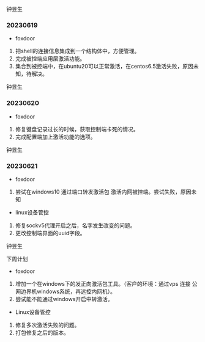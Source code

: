 钟昱生

### 20230619

* foxdoor

1. 把shell的连接信息集成到一个结构体中，方便管理。
2. 完成被控端应用层激活功能。
3. 集合到被控端中，在ubuntu20可以正常激活，在centos6.5激活失败，原因未知，待解决。

钟昱生

### 20230620

* foxdoor

1. 修复键盘记录过长的时候，获取控制端卡死的情况。
2. 完成配置端加上激活功能的选项。

钟昱生

### 20230621

* foxdoor

1. 尝试在windows10 通过端口转发激活包 激活内网被控端。尝试失败，原因未知

* linux设备管控

1. 修复sockv5代理开启之后，名字发生改变的问题。
2. 更改控制端界面的uuid字段。

钟昱生

下周计划

* foxdoor

1. 增加一个在windows下的发正向激活包工具。（客户的环境：通过vps 连接 公网边界机windows系统，再远控内网机）。
2. 尝试能不能通过windows开启中转激活。

* Linux设备管控

1. 修复多次激活失败的问题。
2. 打包修复之后的版本。